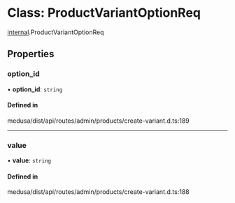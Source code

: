 # Class: ProductVariantOptionReq

[internal](../modules/internal-18.md).ProductVariantOptionReq

## Properties

### option\_id

• **option\_id**: `string`

#### Defined in

medusa/dist/api/routes/admin/products/create-variant.d.ts:189

___

### value

• **value**: `string`

#### Defined in

medusa/dist/api/routes/admin/products/create-variant.d.ts:188
